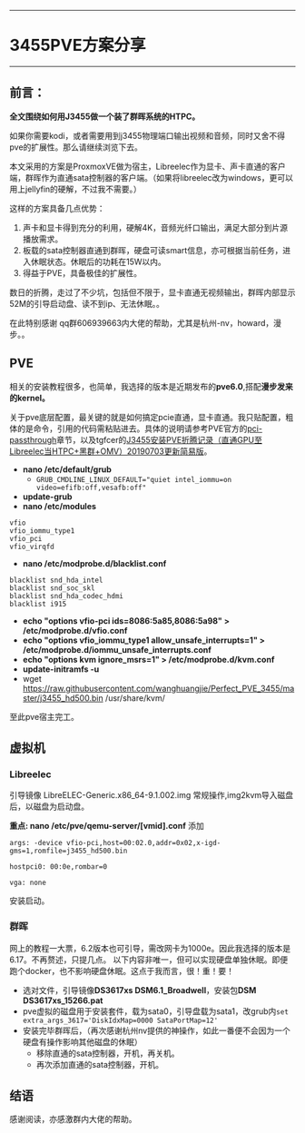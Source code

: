 
---

# 3455PVE方案分享 

---

## 前言：
**全文围绕如何用J3455做一个装了群晖系统的HTPC。**

如果你需要kodi，或者需要用到j3455物理端口输出视频和音频，同时又舍不得pve的扩展性。那么请继续浏览下去。

本文采用的方案是ProxmoxVE做为宿主，Libreelec作为显卡、声卡直通的客户端，群晖作为直通sata控制器的客户端。（如果将libreelec改为windows，更可以用上jellyfin的硬解，不过我不需要。）

这样的方案具备几点优势：

1. 声卡和显卡得到充分的利用，硬解4K，音频光纤口输出，满足大部分到片源播放需求。
2. 板载的sata控制器直通到群晖，硬盘可读smart信息，亦可根据当前任务，进入休眠状态。休眠后的功耗在15W以内。
3. 得益于PVE，具备极佳的扩展性。

数日的折腾，走过了不少坑，包括但不限于，显卡直通无视频输出，群晖内部显示52M的引导启动盘、读不到ip、无法休眠。。

在此特别感谢 qq群606939663内大佬的帮助，尤其是杭州-nv，howard，漫步。。

## PVE
相关的安装教程很多，也简单，我选择的版本是近期发布的**pve6.0**,搭配**漫步发来的kernel。**

关于pve底层配置，最关键的就是如何搞定pcie直通，显卡直通。我只贴配置，粗体的是命令，引用的代码需粘贴进去。具体的说明请参考PVE官方的[pci-passthrough](https://pve.proxmox.com/wiki/Pci_passthrough)章节，以及tgfcer的[J3455安装PVE折腾记录（直通GPU至Libreelec当HTPC+黑群+OMV）20190703更新简易版](https://club.tgfcer.com/viewthread.php?tid=7657483&extra=&page=1)。

* **nano /etc/default/grub**
	* ```GRUB_CMDLINE_LINUX_DEFAULT="quiet intel_iommu=on video=efifb:off,vesafb:off"```
* **update-grub**
* **nano /etc/modules**
```
vfio
vfio_iommu_type1
vfio_pci
vfio_virqfd
```
* **nano /etc/modprobe.d/blacklist.conf**
```
blacklist snd_hda_intel
blacklist snd_soc_skl
blacklist snd_hda_codec_hdmi
blacklist i915
```
* **echo "options vfio-pci ids=8086:5a85,8086:5a98" > /etc/modprobe.d/vfio.conf**
* **echo "options vfio_iommu_type1 allow_unsafe_interrupts=1" > /etc/modprobe.d/iommu_unsafe_interrupts.conf**
* **echo "options kvm ignore_msrs=1" > /etc/modprobe.d/kvm.conf**
* **update-initramfs -u**
* wget https://raw.githubusercontent.com/wanghuangjie/Perfect_PVE_3455/master/j3455_hd500.bin /usr/share/kvm/

至此pve宿主完工。


## 虚拟机
### Libreelec
引导镜像 LibreELEC-Generic.x86_64-9.1.002.img
常规操作,img2kvm导入磁盘后，以磁盘为启动盘。

**重点: nano /etc/pve/qemu-server/[vmid].conf** 添加

```args: -device vfio-pci,host=00:02.0,addr=0x02,x-igd-gms=1,romfile=j3455_hd500.bin```

```hostpci0: 00:0e,rombar=0```

```vga: none```

安装启动。

### 群晖
网上的教程一大票，6.2版本也可引导，需改网卡为1000e。因此我选择的版本是6.17。不再赘述，只提几点。
以下内容非唯一，但可以实现硬盘单独休眠。即便跑个docker，也不影响硬盘休眠。这点于我而言，很！重！要！

* 选对文件，引导镜像**DS3617xs DSM6.1_Broadwell**，安装包**DSM DS3617xs_15266.pat**
* pve虚拟的磁盘用于安装套件，载为sata0，引导盘载为sata1，改grub内`set extra_args_3617='DiskIdxMap=0000 SataPortMap=12'`
* 安装完毕群晖后，（再次感谢杭州nv提供的神操作，如此一番便不会因为一个硬盘有操作影响其他磁盘的休眠）
	* 移除直通的sata控制器，开机，再关机。
	* 再次添加直通的sata控制器，开机。


## 结语
感谢阅读，亦感激群内大佬的帮助。
